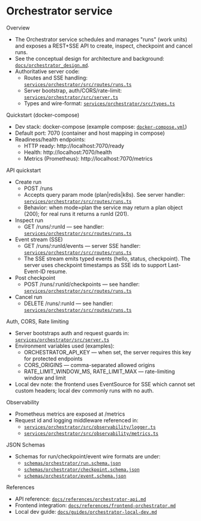# Orchestrator service

Overview
- The Orchestrator service schedules and manages "runs" (work units) and exposes a REST+SSE API to create, inspect, checkpoint and cancel runs.
- See the conceptual design for architecture and background: [`docs/orchestrator_design.md`](docs/orchestrator_design.md:1).
- Authoritative server code:
  - Routes and SSE handling: [`services/orchestrator/src/routes/runs.ts`](services/orchestrator/src/routes/runs.ts:1)
  - Server bootstrap, auth/CORS/rate-limit: [`services/orchestrator/src/server.ts`](services/orchestrator/src/server.ts:1)
  - Types and wire-format: [`services/orchestrator/src/types.ts`](services/orchestrator/src/types.ts:1)

Quickstart (docker-compose)
- Dev stack: docker-compose (example compose: [`docker-compose.yml`](docker-compose.yml:1))
- Default port: 7070 (container and host mapping in compose)
- Readiness/health endpoints:
  - HTTP ready: http://localhost:7070/ready
  - Health: http://localhost:7070/health
  - Metrics (Prometheus): http://localhost:7070/metrics

API quickstart
- Create run
  - POST /runs
  - Accepts query param mode (plan|redis|k8s). See server handler: [`services/orchestrator/src/routes/runs.ts`](services/orchestrator/src/routes/runs.ts:19)
  - Behavior: when mode=plan the service may return a plan object (200); for real runs it returns a runId (201).
- Inspect run
  - GET /runs/:runId — see handler: [`services/orchestrator/src/routes/runs.ts`](services/orchestrator/src/routes/runs.ts:241)
- Event stream (SSE)
  - GET /runs/:runId/events — server SSE handler: [`services/orchestrator/src/routes/runs.ts`](services/orchestrator/src/routes/runs.ts:141)
  - The SSE stream emits typed events (hello, status, checkpoint). The server uses checkpoint timestamps as SSE ids to support Last-Event-ID resume.
- Post checkpoint
  - POST /runs/:runId/checkpoints — see handler: [`services/orchestrator/src/routes/runs.ts`](services/orchestrator/src/routes/runs.ts:96)
- Cancel run
  - DELETE /runs/:runId — see handler: [`services/orchestrator/src/routes/runs.ts`](services/orchestrator/src/routes/runs.ts:250)

Auth, CORS, Rate limiting
- Server bootstraps auth and request guards in: [`services/orchestrator/src/server.ts`](services/orchestrator/src/server.ts:1)
- Environment variables used (examples):
  - ORCHESTRATOR_API_KEY — when set, the server requires this key for protected endpoints
  - CORS_ORIGINS — comma-separated allowed origins
  - RATE_LIMIT_WINDOW_MS, RATE_LIMIT_MAX — rate-limiting window and limit
- Local dev note: the frontend uses EventSource for SSE which cannot set custom headers; local dev commonly runs with no auth.

Observability
- Prometheus metrics are exposed at /metrics
- Request id and logging middleware referenced in:
  - [`services/orchestrator/src/observability/logger.ts`](services/orchestrator/src/observability/logger.ts:1)
  - [`services/orchestrator/src/observability/metrics.ts`](services/orchestrator/src/observability/metrics.ts:1)

JSON Schemas
- Schemas for run/checkpoint/event wire formats are under:
  - [`schemas/orchestrator/run.schema.json`](schemas/orchestrator/run.schema.json:1)
  - [`schemas/orchestrator/checkpoint.schema.json`](schemas/orchestrator/checkpoint.schema.json:1)
  - [`schemas/orchestrator/event.schema.json`](schemas/orchestrator/event.schema.json:1)

References
- API reference: [`docs/references/orchestrator-api.md`](docs/references/orchestrator-api.md:1)
- Frontend integration: [`docs/references/frontend-orchestrator.md`](docs/references/frontend-orchestrator.md:1)
- Local dev guide: [`docs/guides/orchestrator-local-dev.md`](docs/guides/orchestrator-local-dev.md:1)